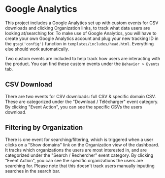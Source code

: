# Google Analytics

This project includes a Google Analytics set up with custom events for CSV downloads and clicking Organization links, to track what data users are looking at/searching for. To make use of Google Analytics, you will have to create your own Google Analytics account and plug your new tracking ID in the `gtag('config')` function in `templates/includes/head.html`. Everything else should work automatically.

Two custom events are included to help track how users are interacting with the product. You can find these custom events under the `Behavior > Events` tab.

## CSV Download

There are two events for CSV downloads: full CSV & specific domain CSV. These are categorized under the "Download / Télécharger" event category. By clicking "Event Action", you can see the specific CSVs the users download.

## Filtering by Organization

There is one event for searching/filtering, which is triggered when a user clicks on a "Show domains" link on the Organization view of the dashboard. It tracks which organizations the users are most interested in, and are categorized under the "Search / Rechercher" event category. By clicking "Event Action", you can see the specific organizations the users are searching for. Please note that this doesn't track users manually inputting searches in the search bar. 
